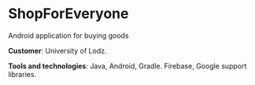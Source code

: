 # ShopForEveryone
Android application for buying goods


**Customer**: University of Lodz. 

**Tools and technologies**: Java, Android, Gradle. Firebase, Google support libraries.
